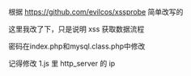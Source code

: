 根据 https://github.com/evilcos/xssprobe 简单改写的

这里我改了下，只是说明 xss 获取数据流程

密码在index.php和mysql.class.php中修改

记得修改 1.js 里 http_server 的 ip
